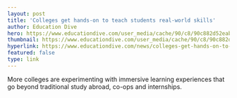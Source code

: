 ```yaml
---
layout: post
title: 'Colleges get hands-on to teach students real-world skills'
author: Education Dive
hero: https://www.educationdive.com/user_media/cache/90/c8/90c882d52eabd468dff56dd3575b14fd.jpg
thumbnail: https://www.educationdive.com/user_media/cache/90/c8/90c882d52eabd468dff56dd3575b14fd.jpg
hyperlink: https://www.educationdive.com/news/colleges-get-hands-on-to-teach-students-real-world-skills/547171/
featured: false
type: link	
---
```


More colleges are experimenting with immersive learning experiences that go beyond traditional study abroad, co-ops and internships.